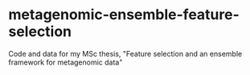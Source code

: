 # metagenomic-ensemble-feature-selection
Code and data for my MSc thesis, "Feature selection and an ensemble framework for metagenomic data"
